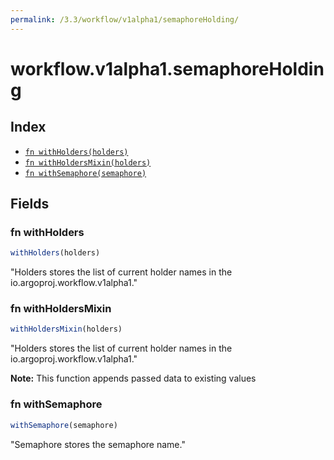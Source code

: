 ```yaml
---
permalink: /3.3/workflow/v1alpha1/semaphoreHolding/
---
```


# workflow.v1alpha1.semaphoreHolding



## Index

* [`fn withHolders(holders)`](#fn-withholders)
* [`fn withHoldersMixin(holders)`](#fn-withholdersmixin)
* [`fn withSemaphore(semaphore)`](#fn-withsemaphore)

## Fields

### fn withHolders

```ts
withHolders(holders)
```

"Holders stores the list of current holder names in the io.argoproj.workflow.v1alpha1."

### fn withHoldersMixin

```ts
withHoldersMixin(holders)
```

"Holders stores the list of current holder names in the io.argoproj.workflow.v1alpha1."

**Note:** This function appends passed data to existing values

### fn withSemaphore

```ts
withSemaphore(semaphore)
```

"Semaphore stores the semaphore name."